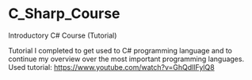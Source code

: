 # C_Sharp_Course
Introductory C# Course (Tutorial)

Tutorial I completed to get used to C# programming language and to continue my overview over the most important programming languages. Used tutorial: https://www.youtube.com/watch?v=GhQdlIFylQ8
